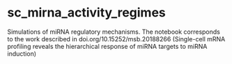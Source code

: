 # sc_mirna_activity_regimes
Simulations of miRNA regulatory mechanisms. The notebook corresponds to the work described in doi.org/10.15252/msb.20188266 (Single-cell mRNA profiling reveals the hierarchical response of miRNA targets to miRNA induction) 
